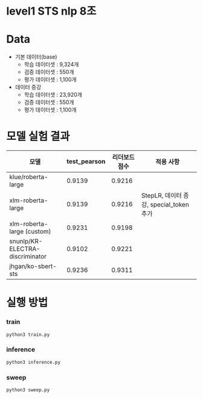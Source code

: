 # level1 STS nlp 8조 


# Data
- 기본 데이터(base)
    - 학습 데이터셋 : 9,324개
    - 검증 데이터셋 : 550개
    - 평가 데이터셋 : 1,100개
- 데이터 증강
    - 학습 데이터셋 : 23,920개
    - 검증 데이터셋 : 550개
    - 평가 데이터셋 : 1,100개

# 모델 실험 결과
|모델|test_pearson|리더보드 점수|적용 사항|
| --- | --- | --- | --- |
| klue/roberta-large | 0.9139 | 0.9216 |  |
| xlm-roberta-large | 0.9139 | 0.9216 | StepLR, 데이터 증강, special_token추가 |
| xlm-roberta-large (custom) | 0.9231 | 0.9198 |  |
| snunlp/KR-ELECTRA-discriminator | 0.9102 | 0.9221 |  |
| jhgan/ko-sbert-sts | 0.9236 | 0.9311 |  |

# 실행 방법
### train
```
python3 train.py
```

### inference
```
python3 inference.py
```

### sweep
```
python3 sweep.py
```